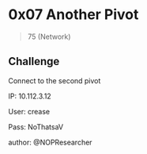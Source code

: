 # 0x07 Another Pivot
> 75 (Network)

## Challenge

Connect to the second pivot

IP: 10.112.3.12

User: crease

Pass: NoThatsaV

author: @NOPResearcher
